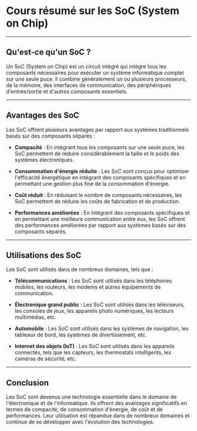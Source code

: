 # Cours résumé sur les SoC (System on Chip)

---

## Qu'est-ce qu'un SoC ?

Un SoC (System on Chip) est un circuit intégré qui intègre tous les composants nécessaires pour exécuter un système informatique complet sur une seule puce. Il combine généralement un ou plusieurs processeurs, de la mémoire, des interfaces de communication, des périphériques d'entrée/sortie et d'autres composants essentiels.

---

## Avantages des SoC

Les SoC offrent plusieurs avantages par rapport aux systèmes traditionnels basés sur des composants séparés :

- **Compacité** : En intégrant tous les composants sur une seule puce, les SoC permettent de réduire considérablement la taille et le poids des systèmes électroniques.

- **Consommation d'énergie réduite** : Les SoC sont conçus pour optimiser l'efficacité énergétique en intégrant des composants spécifiques et en permettant une gestion plus fine de la consommation d'énergie.

- **Coût réduit** : En réduisant le nombre de composants nécessaires, les SoC permettent de réduire les coûts de fabrication et de production.

- **Performances améliorées** : En intégrant des composants spécifiques et en permettant une meilleure communication entre eux, les SoC offrent des performances améliorées par rapport aux systèmes basés sur des composants séparés.

---

## Utilisations des SoC

Les SoC sont utilisés dans de nombreux domaines, tels que :

- **Télécommunications** : Les SoC sont utilisés dans les téléphones mobiles, les routeurs, les modems et autres équipements de communication.

- **Électronique grand public** : Les SoC sont utilisés dans les téléviseurs, les consoles de jeux, les appareils photo numériques, les lecteurs multimédias, etc.

- **Automobile** : Les SoC sont utilisés dans les systèmes de navigation, les tableaux de bord, les systèmes de divertissement, etc.

- **Internet des objets (IoT)** : Les SoC sont utilisés dans les appareils connectés, tels que les capteurs, les thermostats intelligents, les caméras de sécurité, etc.

---

## Conclusion

Les SoC sont devenus une technologie essentielle dans le domaine de l'électronique et de l'informatique. Ils offrent des avantages significatifs en termes de compacité, de consommation d'énergie, de coût et de performances. Leur utilisation est répandue dans de nombreux domaines et continue de se développer avec l'évolution des technologies.